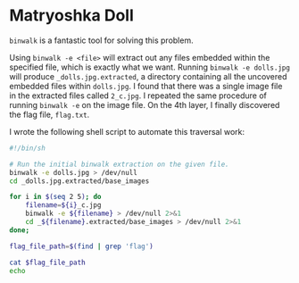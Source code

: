 # Matryoshka Doll

`binwalk` is a fantastic tool for solving this problem.

Using `binwalk -e <file>` will extract out any files embedded within the 
specified file, which is exactly what we want. Running `binwalk -e dolls.jpg`
will produce `_dolls.jpg.extracted`, a directory containing all the uncovered
embedded files within `dolls.jpg`. I found that there was a single image file
in the extracted files called `2_c.jpg`. I repeated the same procedure
of running `binwalk -e` on the image file. On the 4th layer, I finally
discovered the flag file, `flag.txt`.

I wrote the following shell script to automate this traversal work:
```sh
#!/bin/sh

# Run the initial binwalk extraction on the given file.
binwalk -e dolls.jpg > /dev/null
cd _dolls.jpg.extracted/base_images

for i in $(seq 2 5); do
    filename=${i}_c.jpg
    binwalk -e ${filename} > /dev/null 2>&1
    cd _${filename}.extracted/base_images > /dev/null 2>&1
done;

flag_file_path=$(find | grep 'flag')

cat $flag_file_path
echo
```
